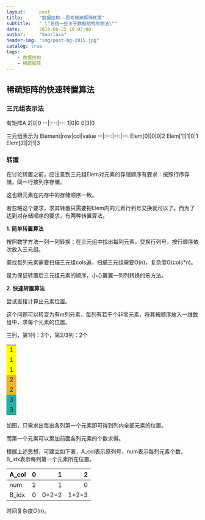 ```yaml
---
layout:     post
title:      "数据结构——思考稀疏矩阵转置"
subtitle:   " \"总结一些关于数据结构的想法\""
date:       2019-06-25 16:07:00
author:     "Snorlaxa"
header-img: "img/post-bg-2015.jpg"
catalog: true
tags:
    - 数据结构
    - 稀疏矩阵
---
```


## 稀疏矩阵的快速转置算法

### 三元组表示法
有矩阵A
2|0|0
--|:--:|--:
1|0|0
0|3|0

三元组表示为
Element|row|col|value
--|:--:|--:|--:
Elem[0]|0|0|2
Elem[1]|1|0|1
Elem[2]|2|1|3

### 转置

在讨论转置之前，应注意到三元组Elem对元素的存储顺序有要求：按照行序存储，同一行按列序存储。

这也跟元素在内存中的存储顺序一致。

若忽略这个要求，求其转置只需要把Elem内的元素行列号交换就可以了。而为了达到对存储顺序的要求，有两种转置算法。

**1. 简单转置算法**

按照数学方法一列一列转换：在三元组中找出每列元素，交换行列号，按行顺序依次放入三元组。

查找每列元素需要扫描三元组cols遍，扫描三元组需要O(n)，复杂度O(cols*n)。

是为保证转置后三元组元素的顺序，小心翼翼一列列转换的笨方法。

**2. 快速转置算法**

尝试直接计算出元素位置。

这个问题可以转变为有m列元素，每列有若干个非零元素，将其按顺序放入一维数组中，求每个元素的位置。

三列，第1列：3个，第2/3列：2个

<table>
    <tr>
        <td bgcolor=#FFFF00>1</td>
    </tr>
    <tr>
        <td bgcolor=#FFFF00>1</td>
    </tr>
    <tr>
        <td bgcolor=#FFFF00>1</td>
    </tr>
    <tr>
        <td bgcolor=#EEB422>2</td>
    </tr>
    <tr>
        <td bgcolor=#EEB422>2</td>
    </tr>
    <tr>
        <td bgcolor=#20B2AA>3</td>
    </tr>
    <tr>
        <td bgcolor=#20B2AA>3</td>
    </tr>
</table>

如图，只需求出每出各列第一个元素即可得到列内全部元素的位置。

而第一个元素可以累加前面各列元素的个数求得。

根据上述思想，可建立如下表，A_col表示原列号，num表示每列元素个数，B_idx表示每列第一个元素所在位置。

A_col|0|1|2
--|:--:|--:|--:
num|2|1|0
B_idx|0|0+2=2|1+2=3

时间复杂度O(n)。
